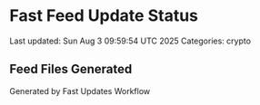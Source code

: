 # Fast Feed Update Status
Last updated: Sun Aug  3 09:59:54 UTC 2025
Categories: crypto

## Feed Files Generated

Generated by Fast Updates Workflow
